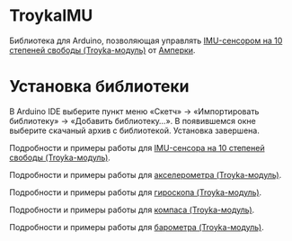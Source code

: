 TroykaIMU
==========

Библиотека для Arduino, позволяющая управлять [IMU-сенсором на 10 степеней свободы (Troyka-модуль)](http://amperka.ru/product/troyka-imu-10-dof)
от [Амперки](http://amperka.ru/).

Установка библиотеки
====================

В Arduino IDE выберите пункт меню «Скетч» → «Импортировать библиотеку» →
«Добавить библиотеку…». В появившемся окне выберите скачаный архив с
библиотекой. Установка завершена.

Подробности и примеры работы для [IMU-сенсора на 10 степеней свободы (Troyka-модуль)](http://wiki.amperka.ru/продукты:troyka-imu-10-dof).

Подробности и примеры работы для [акселерометра (Troyka-модуль)](http://wiki.amperka.ru/продукты:troyka-accelerometer).

Подробности и примеры работы для [гироскопа (Troyka-модуль)](http://wiki.amperka.ru/продукты:troyka-gyro).

Подробности и примеры работы для [компаса (Troyka-модуль)](http://wiki.amperka.ru/продукты:troyka-compass).

Подробности и примеры работы для [барометра (Troyka-модуль)](http://wiki.amperka.ru/продукты:troyka-barometer).